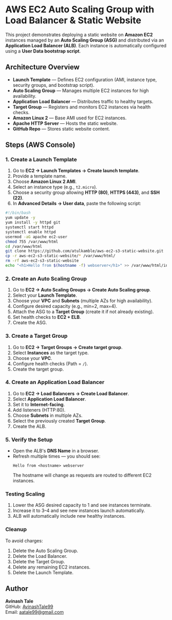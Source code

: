 # AWS EC2 Auto Scaling Group with Load Balancer & Static Website

This project demonstrates deploying a static website on **Amazon EC2** instances managed by an **Auto Scaling Group (ASG)** and distributed via an **Application Load Balancer (ALB)**. Each instance is automatically configured using a **User Data bootstrap script**.

## Architecture Overview

- **Launch Template** — Defines EC2 configuration (AMI, instance type, security groups, and bootstrap script).
- **Auto Scaling Group** — Manages multiple EC2 instances for high availability.
- **Application Load Balancer** — Distributes traffic to healthy targets.
- **Target Group** — Registers and monitors EC2 instances via health checks.
- **Amazon Linux 2** — Base AMI used for EC2 instances.
- **Apache HTTP Server** — Hosts the static website.
- **GitHub Repo** — Stores static website content.

## Steps (AWS Console)

### 1. Create a Launch Template
1. Go to **EC2 → Launch Templates → Create launch template**.
2. Provide a template name.
3. Choose **Amazon Linux 2 AMI**.
4. Select an instance type (e.g., `t2.micro`).
5. Choose a security group allowing **HTTP (80)**, **HTTPS (443)**, and **SSH (22)**.
6. In **Advanced Details → User data**, paste the following script:

```bash
#!/bin/bash
yum update -y
yum install -y httpd git
systemctl start httpd
systemctl enable httpd
usermod -aG apache ec2-user
chmod 755 /var/www/html
cd /var/www/html
git clone https://github.com/atulkamble/aws-ec2-s3-static-website.git
cp -r aws-ec2-s3-static-website/* /var/www/html/
rm -rf aws-ec2-s3-static-website
echo "<h1>Hello from $(hostname -f) webserver</h1>" >> /var/www/html/index.html
```

### 2. Create an Auto Scaling Group
1. Go to **EC2 → Auto Scaling Groups → Create Auto Scaling group**.
2. Select your **Launch Template**.
3. Choose your **VPC** and **Subnets** (multiple AZs for high availability).
4. Configure desired capacity (e.g., min=2, max=4).
5. Attach the ASG to a **Target Group** (create it if not already existing).
6. Set health checks to **EC2 + ELB**.
7. Create the ASG.

### 3. Create a Target Group
1. Go to **EC2 → Target Groups → Create target group**.
2. Select **Instances** as the target type.
3. Choose your **VPC**.
4. Configure health checks (Path = `/`).
5. Create the target group.

### 4. Create an Application Load Balancer
1. Go to **EC2 → Load Balancers → Create Load Balancer**.
2. Select **Application Load Balancer**.
3. Set it to **Internet-facing**.
4. Add listeners (HTTP:80).
5. Choose **Subnets** in multiple AZs.
6. Select the previously created **Target Group**.
7. Create the ALB.

### 5. Verify the Setup
- Open the ALB's **DNS Name** in a browser.
- Refresh multiple times — you should see:
  ```
  Hello from <hostname> webserver
  ```
  The hostname will change as requests are routed to different EC2 instances.

### Testing Scaling
1. Lower the ASG desired capacity to 1 and see instances terminate.
2. Increase it to 3–4 and see new instances launch automatically.
3. ALB will automatically include new healthy instances.

### Cleanup
To avoid charges:
1. Delete the Auto Scaling Group.
2. Delete the Load Balancer.
3. Delete the Target Group.
4. Delete any remaining EC2 instances.
5. Delete the Launch Template.

## Author
**Avinash Tale**  
GitHub: [AvinashTale99](https://github.com/AvinashTale99)  
Email: aatale99@gmail.com

